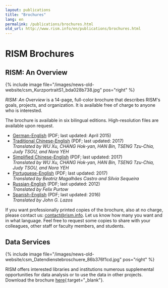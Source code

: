 ```yaml
---
layout: publications
title: "Brochures"
lang: en
permalink: /publications/brochures.html
old_url: http://www.rism.info/en/publications/brochures.html
---
```


# RISM Brochures

## RISM: An Overview

{% include image file="/images/news-old-website/csm_KurzportraitS1_bda028b738.jpg" pos="right" %}

_RISM: An Overview_ is a 14-page, full-color brochure that describes RISM's goals, projects, and organization. It is available free of charge to anyone who is interested.

The brochure is available in six bilingual editions. High-resolution files are available upon request.

- [German-English](/resources-old-website/community-content/Zentralredaktion/20150410_RISM_Broschuere_NEU-1_FINAL.pdf) (PDF; last updated: April 2015) 
- [Traditional Chinese-English](/resources-old-website/community-content/Zentralredaktion/RISM_brochure_Traditional_Chinese_2017_compressed.pdf) (PDF; last updated: 2017)  
_Translated by WU Xu, CHANG Hok-yan, HAN Bin, TSENG Tzu-Chia, Judy TSOU, and Nora YEH_   
- [Simplified Chinese-English](/resources-old-website/community-content/Zentralredaktion/RISM_brochure_Simplified_Chinese_2017_compressed.pdf) (PDF; last updated: 2017)  
_Translated by_ _WU Xu, CHANG Hok-yan, HAN Bin, TSENG Tzu-Chia, Judy TSOU, and Nora YEH_ 
- [Portuguese-English](/resources-old-website/community-content/Zentralredaktion/RISM_brochure_English_Portuguese_web_version.pdf) (PDF; last updated: 2017)   
_Translated by Beatriz Magalhães Castro and Sílvia Sequeira_  
- [Russian-English](/resources-old-website/community-content/Zentralredaktion/RISM_Broschuere_English_Russian.pdf) (PDF; last updated: 2012)  
_Translated by Felix Purtow_
- [Spanish-English](/resources-old-website/community-content/Zentralredaktion/RISM_Broschuere_EN-ESP.pdf) (PDF; last updated: 2016)  
_Translated by John G. Lazos_

If you want professionally printed copies of the brochure, also at no charge, please contact us: [contact@rism.info](mailto:contact@rism.info). Let us know how many you want and in what language. Feel free to request some copies to share with your colleagues, other staff or faculty members, and students.

## Data Services

{% include image file="/images/news-old-website/csm_Datendienstebroschuere_86b376f1cd.jpg" pos="right" %}

RISM offers interested libraries and institutions numerous supplemental opportunities for data analysis or to use the data in other projects. Download the brochure [here](/resources-old-website/community-content/Zentralredaktion/rism_datendienste-edH_klein.pdf){:target="_blank"}.